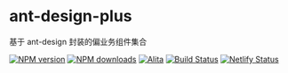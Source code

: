 # ant-design-plus

基于 ant-design 封装的偏业务组件集合

[![NPM version](https://img.shields.io/npm/v/@alitajs/antd-plus.svg?style=flat)](https://npmjs.org/package/@alitajs/antd-plus)
[![NPM downloads](http://img.shields.io/npm/dm/@alitajs/antd-plus.svg?style=flat)](https://npmjs.org/package/@alitajs/antd-plus)
[![Alita](https://img.shields.io/badge/alitajs-ant%20design%20plus-blue.svg)](https://github.com/alitajs/ant-design-plus)
[![Build Status](https://travis-ci.com/alitajs/ant-design-plus.svg?branch=master)](https://travis-ci.com/alitajs/ant-design-plus)
[![Netlify Status](https://api.netlify.com/api/v1/badges/38fcf761-2a5c-4c7c-8aaa-82cb950bd798/deploy-status)](https://app.netlify.com/sites/antd-plus/deploys)
